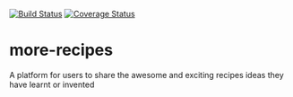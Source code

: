 [![Build Status](https://travis-ci.org/williamolojede/more-recipes.svg?branch=master)](https://travis-ci.org/williamolojede/more-recipes)
[![Coverage Status](https://coveralls.io/repos/github/williamolojede/more-recipes/badge.svg?branch=master)](https://coveralls.io/github/williamolojede/more-recipes?branch=master)

# more-recipes
A platform for users to share the awesome and exciting recipes ideas they have learnt or invented
